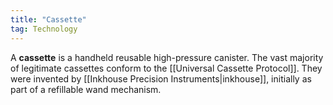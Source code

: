 ```yaml
---
title: "Cassette"
tag: Technology
---
```


A **cassette** is a handheld reusable high-pressure canister. The vast majority of legitimate cassettes conform to the [[Universal Cassette Protocol]]. They were invented by [[Inkhouse Precision Instruments|inkhouse]], initially as part of a refillable wand mechanism.
